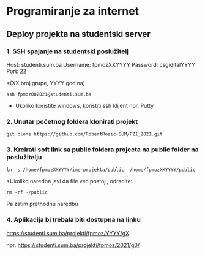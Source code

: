 # Programiranje za internet

## Deploy projekta na studentski server

### 1. SSH spajanje na studentski poslužitelj

Host: studenti.sum.ba
Username: fpmozXXYYYY
Password: csgiditalYYYY
Port: 22

*(XX broj grupe, YYYY godina)

    ssh fpmoz002021@studenti.sum.ba

- Ukoliko koristite windows, koristiti ssh klijent npr. Putty

### 2. Unutar početnog foldera klonirati projekt

    git clone https://github.com/RobertRozic-SUM/PZI_2021.git

### 3. Kreirati soft link sa public foldera projecta na public folder na poslužitelju

    ln -s /home/fpmozXXYYYY/ime-projekta/public  /home/fpmozXXYYYY/public
        
*Ukoliko naredba javi da file vec postoji, odradite:

    rm -rf ~/public
        
Pa zatim prethodnu naredbu

### 4. Aplikacija bi trebala biti dostupna na linku

https://studenti.sum.ba/projekti/fpmoz/YYYY/gX

npr. https://studenti.sum.ba/projekti/fpmoz/2021/g0/
